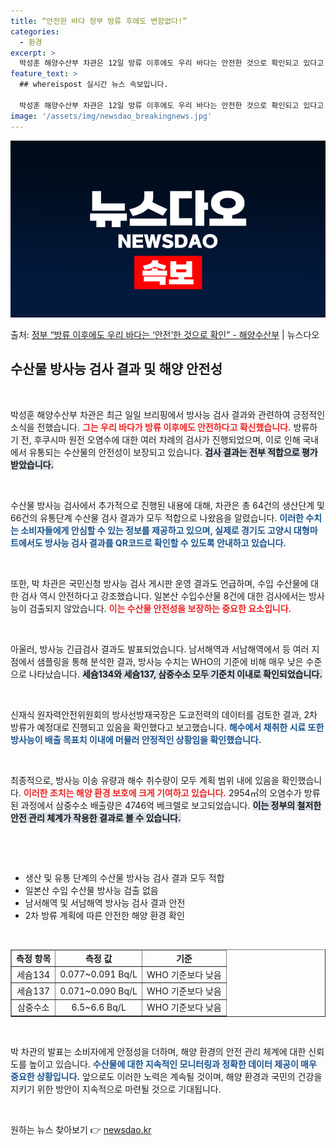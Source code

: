 ```yaml
---
title: “안전한 바다 정부 방류 후에도 변함없다!”
categories:
  - 환경
excerpt: >
  박성훈 해양수산부 차관은 12일 방류 이후에도 우리 바다는 안전한 것으로 확인되고 있다고 밝혔다. 이날 일본…
feature_text: >
  ## whereispost 실시간 뉴스 속보입니다.

  박성훈 해양수산부 차관은 12일 방류 이후에도 우리 바다는 안전한 것으로 확인되고 있다고 밝혔다. 이날 일본…
image: '/assets/img/newsdao_breakingnews.jpg'
---
```


![뉴스다오 속보](/assets/img/newsdao_breakingnews.jpg)

<p>출처: <a href="https://newsdao.kr/2147" rel="dofollow">정부 “방류 이후에도 우리 바다는 ‘안전’한 것으로 확인”  - 해양수산부</a> | 뉴스다오</p>

<h2 data-ke-size="size26">수산물 방사능 검사 결과 및 해양 안전성</h2>

<p data-ke-size="size16">&nbsp;</p>

박성훈 해양수산부 차관은 최근 일일 브리핑에서 방사능 검사 결과와 관련하여 긍정적인 소식을 전했습니다. <b><span style="color: #ee2323;">그는 우리 바다가 방류 이후에도 안전하다고 확신했습니다.</span></b> 방류하기 전, 후쿠시마 원전 오염수에 대한 여러 차례의 검사가 진행되었으며, 이로 인해 국내에서 유통되는 수산물의 안전성이 보장되고 있습니다. <b><span style="background-color: #21538527;">검사 결과는 전부 적합으로 평가 받았습니다.</span></b>

<p data-ke-size="size16">&nbsp;</p>

수산물 방사능 검사에서 추가적으로 진행된 내용에 대해, 차관은 총 64건의 생산단계 및 66건의 유통단계 수산물 검사 결과가 모두 적합으로 나왔음을 알렸습니다. <b><span style="color: #1a5490;">이러한 수치는 소비자들에게 안심할 수 있는 정보를 제공하고 있으며, 실제로 경기도 고양시 대형마트에서도 방사능 검사 결과를 QR코드로 확인할 수 있도록 안내하고 있습니다.</span></b>

<p data-ke-size="size16">&nbsp;</p>

또한, 박 차관은 국민신청 방사능 검사 게시판 운영 결과도 언급하며, 수입 수산물에 대한 검사 역시 안전하다고 강조했습니다. 일본산 수입수산물 8건에 대한 검사에서는 방사능이 검출되지 않았습니다. <b><span style="color: #ee2323;">이는 수산물 안전성을 보장하는 중요한 요소입니다.</span></b>

<p data-ke-size="size16">&nbsp;</p>

아울러, 방사능 긴급검사 결과도 발표되었습니다. 남서해역과 서남해역에서 등 여러 지점에서 샘플링을 통해 분석한 결과, 방사능 수치는 WHO의 기준에 비해 매우 낮은 수준으로 나타났습니다. <b><span style="background-color: #21538527;">세슘134와 세슘137, 삼중수소 모두 기준치 이내로 확인되었습니다.</span></b> 

<p data-ke-size="size16">&nbsp;</p>

신재식 원자력안전위원회의 방사선방재국장은 도쿄전력의 데이터를 검토한 결과, 2차 방류가 예정대로 진행되고 있음을 확인했다고 보고했습니다. <b><span style="color: #1a5490;">해수에서 채취한 시료 또한 방사능이 배출 목표치 이내에 머물러 안정적인 상황임을 확인했습니다.</span></b>

<p data-ke-size="size16">&nbsp;</p>

최종적으로, 방사능 이송 유량과 해수 취수량이 모두 계획 범위 내에 있음을 확인했습니다. <b><span style="color: #ee2323;">이러한 조치는 해양 환경 보호에 크게 기여하고 있습니다.</span></b> 2954㎥의 오염수가 방류된 과정에서 삼중수소 배출량은 4746억 베크렐로 보고되었습니다. <b><span style="background-color: #21538527;">이는 정부의 철저한 안전 관리 체계가 작용한 결과로 볼 수 있습니다.</span></b>

<p data-ke-size="size16">&nbsp;</p>

<p data-ke-size="size16">&nbsp;</p>

<ul>
<li>생산 및 유통 단계의 수산물 방사능 검사 결과 모두 적합</li>
<li>일본산 수입 수산물 방사능 검출 없음</li>
<li>남서해역 및 서남해역 방사능 검사 결과 안전</li>
<li>2차 방류 계획에 따른 안전한 해양 환경 확인</li>
</ul>

<p data-ke-size="size16">&nbsp;</p>

<table style="width: 100%;" border="1">
<thead>
<tr>
<td style="text-align: center; height: 17px;"><b>측정 항목</b></td>
<td style="text-align: center; height: 17px;"><b>측정 값</b></td>
<td style="text-align: center; height: 17px;"><b>기준</b></td>
</tr>
</thead>
<tbody>
<tr>
<td style="text-align: center; height: 17px;">세슘134</td>
<td style="text-align: center; height: 17px;">0.077~0.091 Bq/L</td>
<td style="text-align: center; height: 17px;">WHO 기준보다 낮음</td>
</tr>
<tr>
<td style="text-align: center; height: 17px;">세슘137</td>
<td style="text-align: center; height: 17px;">0.071~0.090 Bq/L</td>
<td style="text-align: center; height: 17px;">WHO 기준보다 낮음</td>
</tr>
<tr>
<td style="text-align: center; height: 17px;">삼중수소</td>
<td style="text-align: center; height: 17px;">6.5~6.6 Bq/L</td>
<td style="text-align: center; height: 17px;">WHO 기준보다 낮음</td>
</tr>
</tbody>
</table>

<p data-ke-size="size16">&nbsp;</p>

박 차관의 발표는 소비자에게 안정성을 더하며, 해양 환경의 안전 관리 체계에 대한 신뢰도를 높이고 있습니다. <b><span style="color: #1a5490;">수산물에 대한 지속적인 모니터링과 정확한 데이터 제공이 매우 중요한 상황입니다.</span></b> 앞으로도 이러한 노력은 계속될 것이며, 해양 환경과 국민의 건강을 지키기 위한 방안이 지속적으로 마련될 것으로 기대됩니다.

<p data-ke-size="size16">&nbsp;</p> 

원하는 뉴스 찾아보기 👉 <a href="https://newsdao.kr" rel="dofollow">newsdao.kr</a>


